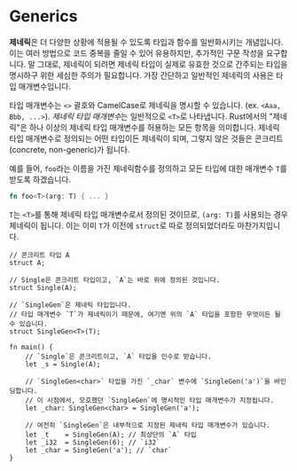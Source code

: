 # Generics

**제네릭**은 더 다양한 상황에 적용될 수 있도록 타입과 함수를 일반화시키는 개념입니다. 이는 여러 방법으로 코드 중복을 줄일 수 있어 유용하지만, 추가적인 구문 작성을 요구합니다. 말 그대로, 제네릭이 되려면 제네릭 타입이 실제로 유효한 것으로 간주되는 타입을 명시하구 위한 세심한 주의가 필요합니다. 가장 간단하고 일반적인 제네릭의 사용은 타입 매개변수입니다.

타입 매개변수는 `<>` 괄호와 CamelCase로 제네릭을 명시할 수 있습니다. (ex. `<Aaa, Bbb, ...>`). *제네릭 타입 매개변수*는 일반적으로 `<T>`로 나타냅니다. Rust에서의 "제네릭"은 하나 이상의 제네릭 타입 매개변수를 허용하는 모든 항목을 의미합니다. 제네릭 타입 매개변수로 정의되는 어떤 타입이든 제네릭이 되며, 그렇지 않은 것들은 콘크리트(concrete, non-generic)가 됩니다.

예를 들어, `foo`라는 이름을 가진 제네릭함수를 정의하고 모든 타입에 대한 매개변수 `T`를 받도록 하겠습니다.

```rust
fn foo<T>(arg: T) { ... }
```

`T`는 `<T>`를 통해 제네릭 타입 매개변수로서 정의된 것이므로, `(arg: T)`를 사용되는 경우 제네릭이 됩니다. 이는 이미 `T`가 이전에 `struct`로 따로 정의되었더라도 마찬가지입니다.

```rust,editable
// 콘크리트 타입 A
struct A;

// Single은 콘크리트 타입이고, `A`는 바로 위에 정의된 것입니다.
struct Single(A);

// `SingleGen`은 제네릭 타입입니다.
// 타입 매개변수 `T`가 제네릭이기 때문에, 여기엔 위의 `A` 타입을 포함한 무엇이든 될 수 있습니다.
struct SingleGen<T>(T);

fn main() {
    // `Single`은 콘크리트이고, `A` 타입을 인수로 받습니다.
    let _s = Single(A);
    
    // `SingleGen<char>` 타입을 가진 `_char` 변수에 `SingleGen('a')`을 바인딩합니다.
    // 이 시점에서, 모호했던 `SingleGen`에 명시적인 타입 매개변수가 지정됩니다.
    let _char: SingleGen<char> = SingleGen('a');

    // 여전히 `SingleGen`은 내부적으로 지정된 제네릭 타입 매개변수가 있습니다.
    let _t    = SingleGen(A); // 최상단의 `A` 타입
    let _i32  = SingleGen(6); // `i32`
    let _char = SingleGen('a'); // `char`
}
```